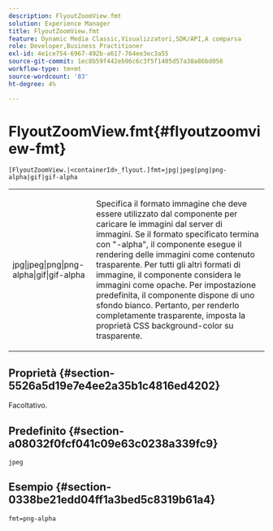 ```yaml
---
description: FlyoutZoomView.fmt
solution: Experience Manager
title: FlyoutZoomView.fmt
feature: Dynamic Media Classic,Visualizzatori,SDK/API,A comparsa
role: Developer,Business Practitioner
exl-id: 4e1ce754-6967-492b-a617-764ee3ec3a55
source-git-commit: 1ec8b59f442eb96c6c3f5f1405d57a38a86bd056
workflow-type: tm+mt
source-wordcount: '83'
ht-degree: 4%

---
```


# FlyoutZoomView.fmt{#flyoutzoomview-fmt}

`[FlyoutZoomView.|<containerId>_flyout.]fmt=jpg|jpeg|png|png-alpha|gif|gif-alpha`

<table id="table_12B0B59D83BC40FCB957F41B331A1EF9"> 
 <tbody> 
  <tr> 
   <td colname="col1"> <p><span class="codeph"> jpg|jpeg|png|png-alpha|gif|gif-alpha</span> </p> </td> 
   <td colname="col2"> <p> Specifica il formato immagine che deve essere utilizzato dal componente per caricare le immagini dal server di immagini. Se il formato specificato termina con <span class="codeph"> "-alpha"</span>, il componente esegue il rendering delle immagini come contenuto trasparente. Per tutti gli altri formati di immagine, il componente considera le immagini come opache. Per impostazione predefinita, il componente dispone di uno sfondo bianco. Pertanto, per renderlo completamente trasparente, imposta la proprietà CSS <span class="codeph"> background-color</span> su <span class="codeph"> trasparente</span>. </p> </td> 
  </tr> 
 </tbody> 
</table>

## Proprietà {#section-5526a5d19e7e4ee2a35b1c4816ed4202}

Facoltativo.

## Predefinito {#section-a08032f0fcf041c09e63c0238a339fc9}

`jpeg`

## Esempio {#section-0338be21edd04ff1a3bed5c8319b61a4}

`fmt=png-alpha`
